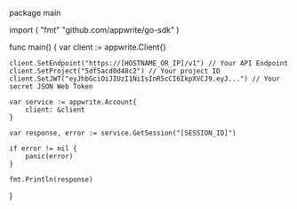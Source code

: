package main

import (
    "fmt"
    "github.com/appwrite/go-sdk"
)

func main() {
    var client := appwrite.Client{}

    client.SetEndpoint("https://[HOSTNAME_OR_IP]/v1") // Your API Endpoint
    client.SetProject("5df5acd0d48c2") // Your project ID
    client.SetJWT("eyJhbGciOiJIUzI1NiIsInR5cCI6IkpXVCJ9.eyJ...") // Your secret JSON Web Token

    var service := appwrite.Account{
        client: &client
    }

    var response, error := service.GetSession("[SESSION_ID]")

    if error != nil {
        panic(error)
    }

    fmt.Println(response)
}